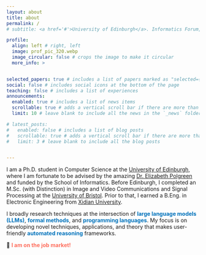 ```yaml
---
layout: about
title: about
permalink: /
# subtitle: <a href='#'>University of Edinburgh</a>. Informatics Forum, 10 Crichton St, Newington, Edinburgh EH8 9AB, UK.

profile:
  align: left # right, left
  image: prof_pic_320.webp
  image_circular: false # crops the image to make it circular
  more_info: >


selected_papers: true # includes a list of papers marked as "selected={true}"
social: false # includes social icons at the bottom of the page
teaching: false # includes a list of experiences
announcements:
  enabled: true # includes a list of news items
  scrollable: true # adds a vertical scroll bar if there are more than 3 news items
  limit: 10 # leave blank to include all the news in the `_news` folder

# latest_posts:
#   enabled: false # includes a list of blog posts
#   scrollable: true # adds a vertical scroll bar if there are more than 3 new posts items
#   limit: 3 # leave blank to include all the blog posts


---
```


I am a Ph.D. student in Computer Science at the [University of Edinburgh](https://informatics.ed.ac.uk/), where I am fortunate to be advised by the amazing [Dr. Elizabeth Polgreen](https://scholar.google.com/citations?user=wFYhUkIAAAAJ&hl=en) and funded by the School of Informatics. Before Edinburgh, I completed an M.Sc. (with Distinction) in Image and Video Communications and Signal Processing at the [University of Bristol](https://www.bristol.ac.uk/unit-programme-catalogue/RouteStructure.jsa?byCohort=N&ayrCode=20%2F21&selectedCatalogue=PROGRAMME&orgCode=EENG&programmeCode=4EENG005T). Prior to that, I earned a B.Eng. in Electronic Engineering from [Xidian University](https://en.xidian.edu.cn/).  

I broadly research techniques at the intersection of **<span style="color:	#0072BB;">large language models (LLMs)</span>**, **<span style="color:	#0072BB;">formal methods</span>**, and **<span style="color:	#0072BB;">programming languages</span>**. My focus is on developing novel techniques, applications, and theory that makes user-friendly **<span style="color:	#0072BB;">automated reasoning</span>** frameworks. 


🚀 **<span style="color:	#FE6F5E;">I am on the job market!</span>** 
